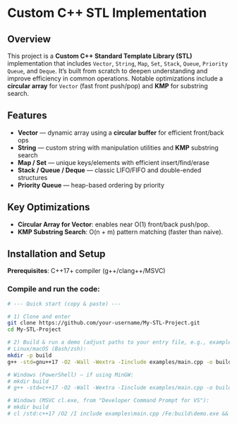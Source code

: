 # **Custom C++ STL Implementation**

## **Overview**
This project is a **Custom C++ Standard Template Library (STL)** implementation that includes `Vector`, `String`, `Map`, `Set`, `Stack`, `Queue`, `Priority Queue`, and `Deque`. It’s built from scratch to deepen understanding and improve efficiency in common operations. Notable optimizations include a **circular array** for `Vector` (fast front push/pop) and **KMP** for substring search.

## **Features**
- **Vector** — dynamic array using a **circular buffer** for efficient front/back ops
- **String** — custom string with manipulation utilities and **KMP** substring search
- **Map / Set** — unique keys/elements with efficient insert/find/erase
- **Stack / Queue / Deque** — classic LIFO/FIFO and double-ended structures
- **Priority Queue** — heap-based ordering by priority

## **Key Optimizations**
- **Circular Array for Vector**: enables near O(1) front/back push/pop.
- **KMP Substring Search**: O(n + m) pattern matching (faster than naive).

## **Installation and Setup**
**Prerequisites**: C++17+ compiler (g++/clang++/MSVC)

### Compile and run the code:
```bash
# --- Quick start (copy & paste) ---

# 1) Clone and enter
git clone https://github.com/your-username/My-STL-Project.git
cd My-STL-Project

# 2) Build & run a demo (adjust paths to your entry file, e.g., examples/main.cpp)
# Linux/macOS (Bash/zsh):
mkdir -p build
g++ -std=gnu++17 -O2 -Wall -Wextra -Iinclude examples/main.cpp -o build/demo && ./build/demo

# Windows (PowerShell) — if using MinGW:
# mkdir build
# g++ -std=c++17 -O2 -Wall -Wextra -Iinclude examples/main.cpp -o build/demo.exe ; ./build/demo.exe

# Windows (MSVC cl.exe, from "Developer Command Prompt for VS"):
# mkdir build
# cl /std:c++17 /O2 /I include examples\main.cpp /Fe:build\demo.exe && build\demo.exe
